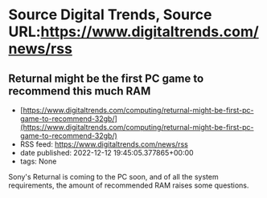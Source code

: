 # Source Digital Trends, Source URL:https://www.digitaltrends.com/news/rss

## Returnal might be the first PC game to recommend this much RAM
 - [https://www.digitaltrends.com/computing/returnal-might-be-first-pc-game-to-recommend-32gb/](https://www.digitaltrends.com/computing/returnal-might-be-first-pc-game-to-recommend-32gb/)
 - RSS feed: https://www.digitaltrends.com/news/rss
 - date published: 2022-12-12 19:45:05.377865+00:00
 - tags: None

Sony's Returnal is coming to the PC soon, and of all the system requirements, the amount of recommended RAM raises some questions.
